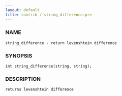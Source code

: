 ```yaml
---
layout: default
title: contrib / string_difference.pre
---
```


### NAME

    string_difference - return levenshtein difference

### SYNOPSIS

    int string_difference(string, string);

### DESCRIPTION

    returns levenshtein difference
